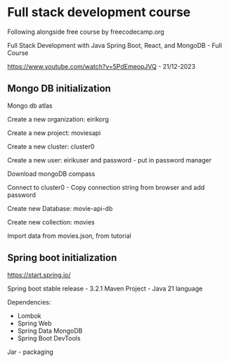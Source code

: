 # Full stack development course

Following alongside free course by freecodecamp.org

Full Stack Development with Java Spring Boot, React, and MongoDB - Full Course

https://www.youtube.com/watch?v=5PdEmeopJVQ - 21/12-2023


## Mongo DB initialization

Mongo db atlas

Create a new organization: eirikorg

Create a new project: moviesapi

Create a new cluster: cluster0

Create a new user: eirikuser and password - put in password manager

Download mongoDB compass

Connect to cluster0 - Copy connection string from browser and add password

Create new Database: movie-api-db

Create new collection: movies

Import data from movies.json, from tutorial


## Spring boot initialization
https://start.spring.io/

Spring boot stable release - 3.2.1 
Maven Project - Java 21 language

Dependencies:
* Lombok
* Spring Web
* Spring Data MongoDB
* Spring Boot DevTools

Jar - packaging